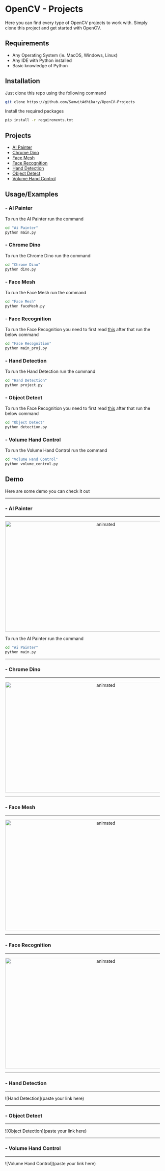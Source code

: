 
# OpenCV - Projects

Here you can find every type of OpenCV projects to work with. Simply clone this project and get started with OpenCV.


## Requirements 
- Any Operating System (ie. MacOS, Windows, Linux)
- Any IDE with Python installed
- Basic knowledge of Python

## Installation 

Just clone this repo using the following command

```bash 
git clone https://github.com/SamwitAdhikary/OpenCV-Projects
```

Install the required packages

```bash
pip install -r requirements.txt
```

## Projects
- [AI Painter](https://github.com/SamwitAdhikary/OpenCV-Projects/tree/master/Ai%20Painter)
- [Chrome Dino](https://github.com/SamwitAdhikary/OpenCV-Projects/tree/master/Chrome%20Dino)
- [Face Mesh](https://github.com/SamwitAdhikary/OpenCV-Projects/tree/master/Face%20Mesh)
- [Face Recognition](https://github.com/SamwitAdhikary/OpenCV-Projects/tree/master/Face%20Recognition)
- [Hand Detection](https://github.com/SamwitAdhikary/OpenCV-Projects/tree/master/Hand%20Detection)
- [Object Detect](https://github.com/SamwitAdhikary/OpenCV-Projects/tree/master/Object%20Detect)
- [Volume Hand Control](https://github.com/SamwitAdhikary/OpenCV-Projects/tree/master/Volume%20Hand%20Control)

## Usage/Examples

### - AI Painter
To run the AI Painter run the command
```bash
cd "Ai Painter"
python main.py
```
### - Chrome Dino
To run the Chrome Dino run the command
```bash
cd "Chrome Dino"
python dino.py
```
### - Face Mesh
To run the Face Mesh run the command
```bash
cd "Face Mesh"
python faceMesh.py
```
### - Face Recognition
To run the Face Recognition you need to first read [this](https://github.com/SamwitAdhikary/OpenCV-Projects/tree/master/Face%20Recognition#installations) after that run the below command
```bash
cd "Face Recognition"
python main_proj.py
```
### - Hand Detection
To run the Hand Detection run the command
```bash
cd "Hand Detection"
python project.py
```
### - Object Detect
To run the Face Recognition you need to first read [this](https://github.com/SamwitAdhikary/OpenCV-Projects/tree/master/Object%20Detect#installation) after that run the below command
```bash
cd "Object Detect"
python detection.py
```
### - Volume Hand Control
To run the Volume Hand Control run the command
```bash
cd "Volume Hand Control"
python volume_control.py
```
## Demo
Here are some demo you can check it out

<hr>

### - AI Painter

<hr>
<p align="center">
  <img width="640" height="360" src="https://github.com/SamwitAdhikary/OpenCV-Projects/blob/master/Screenshots/aipainter.gif" alt="animated" />
</p>

To run the AI Painter run the command
```bash
cd "Ai Painter"
python main.py
```

<hr>

### - Chrome Dino

<hr>
<p align="center">
  <img width="640" height="360" src="https://github.com/SamwitAdhikary/OpenCV-Projects/blob/master/Screenshots/dinogame.gif" alt="animated" />
</p>

<hr>

### - Face Mesh

<hr>
<p align="center">
  <img width="640" height="360" src="https://github.com/SamwitAdhikary/OpenCV-Projects/blob/master/Screenshots/facemesh.gif" alt="animated" />
</p>

<hr>

### - Face Recognition

<hr>
<p align="center">
  <img width="640" height="360" src="https://github.com/SamwitAdhikary/OpenCV-Projects/blob/master/Screenshots/facerecognition.gif" alt="animated" />
</p>

<hr>

### - Hand Detection

<hr>
![Hand Detection](paste your link here)

<hr>

### - Object Detect

<hr>
![Object Detection](paste your link here)

<hr>

### - Volume Hand Control

<hr>
![Volume Hand Control](paste your link here)